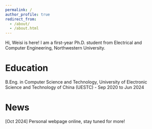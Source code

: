 ```yaml
---
permalink: /
author_profile: true
redirect_from: 
  - /about/
  - /about.html
---
```

Hi, Weisi is here! I am a first-year Ph.D. student from Electrical and Computer Engineering, Northwestern University.

**Education**
======
B.Eng. in Computer Science and Technology, University of Electronic Science and Technology of China (UESTC) - Sep 2020 to Jun 2024


News
======
[Oct 2024] Personal webpage online, stay tuned for more!
